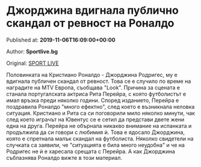
# Джорджина вдигнала публично скандал от ревност на Роналдо

Published at: **2019-11-06T16:09:00+00:00**

Author: **Sportlive.bg**

Original: [SPORT LIVE](https://www.sportlive.bg/timeout/timeoutother/dzhordzhina-vdignala-publichno-skandal-ot-revnost-na-ronaldo-1403599.html)

Половинката на Кристиано Роналдо - Джорджина Родригес, му е вдигнала публичен скандал от ревност. Това се е случило по време на наградите на MTV Европа, съобщава "Look". Причина за сцената е станала португалската актриса Рита Перейра, с която футболистът е имал връзка преди няколко години.
Според изданието, Перейра е поздравила Роналдо "много ефектно", след което е възникнала неловка ситуация. Кристиано и Рита са си поговорили мило няколко минути, чак след което играчът на Ювентус се е сетил да представи двете жени една на друга. Перейра не обърнала никакво внимание на испанката и продължила да си говори с любимия ѝ.
Това е ядосало Джорджина, която е спретнала малък скандал на футболиста. Няколко свидетели на случката са заявили, че "ситуацията е била много неудобна" и че на Родригес не ѝ е харесала срещата с Перейра. А как Джорджина съблазнява Роналдо вижте в този материал.
